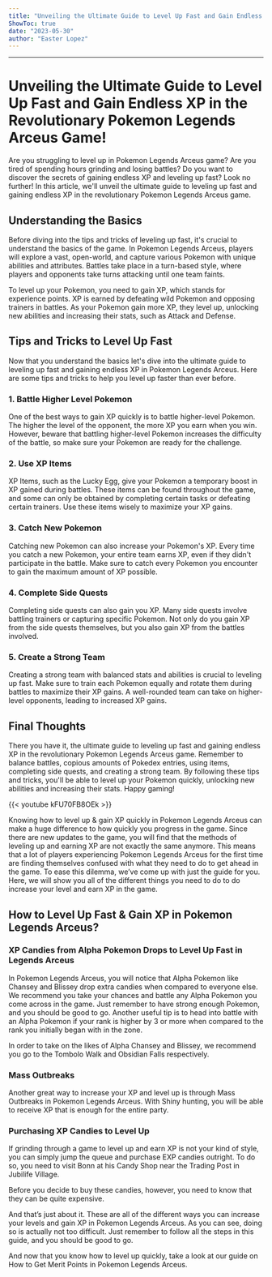 ```yaml
---
title: "Unveiling the Ultimate Guide to Level Up Fast and Gain Endless XP in the Revolutionary Pokemon Legends Arceus Game!"
ShowToc: true 
date: "2023-05-30"
author: "Easter Lopez"
---
```

*****
# Unveiling the Ultimate Guide to Level Up Fast and Gain Endless XP in the Revolutionary Pokemon Legends Arceus Game!

Are you struggling to level up in Pokemon Legends Arceus game? Are you tired of spending hours grinding and losing battles? Do you want to discover the secrets of gaining endless XP and leveling up fast? Look no further! In this article, we'll unveil the ultimate guide to leveling up fast and gaining endless XP in the revolutionary Pokemon Legends Arceus game.

## Understanding the Basics

Before diving into the tips and tricks of leveling up fast, it's crucial to understand the basics of the game. In Pokemon Legends Arceus, players will explore a vast, open-world, and capture various Pokemon with unique abilities and attributes. Battles take place in a turn-based style, where players and opponents take turns attacking until one team faints.

To level up your Pokemon, you need to gain XP, which stands for experience points. XP is earned by defeating wild Pokemon and opposing trainers in battles. As your Pokemon gain more XP, they level up, unlocking new abilities and increasing their stats, such as Attack and Defense.

## Tips and Tricks to Level Up Fast

Now that you understand the basics let's dive into the ultimate guide to leveling up fast and gaining endless XP in Pokemon Legends Arceus. Here are some tips and tricks to help you level up faster than ever before.

### 1. Battle Higher Level Pokemon

One of the best ways to gain XP quickly is to battle higher-level Pokemon. The higher the level of the opponent, the more XP you earn when you win. However, beware that battling higher-level Pokemon increases the difficulty of the battle, so make sure your Pokemon are ready for the challenge.

### 2. Use XP Items

XP Items, such as the Lucky Egg, give your Pokemon a temporary boost in XP gained during battles. These items can be found throughout the game, and some can only be obtained by completing certain tasks or defeating certain trainers. Use these items wisely to maximize your XP gains.

### 3. Catch New Pokemon

Catching new Pokemon can also increase your Pokemon's XP. Every time you catch a new Pokemon, your entire team earns XP, even if they didn't participate in the battle. Make sure to catch every Pokemon you encounter to gain the maximum amount of XP possible.

### 4. Complete Side Quests

Completing side quests can also gain you XP. Many side quests involve battling trainers or capturing specific Pokemon. Not only do you gain XP from the side quests themselves, but you also gain XP from the battles involved.

### 5. Create a Strong Team

Creating a strong team with balanced stats and abilities is crucial to leveling up fast. Make sure to train each Pokemon equally and rotate them during battles to maximize their XP gains. A well-rounded team can take on higher-level opponents, leading to increased XP gains.

## Final Thoughts

There you have it, the ultimate guide to leveling up fast and gaining endless XP in the revolutionary Pokemon Legends Arceus game. Remember to balance battles, copious amounts of Pokedex entries, using items, completing side quests, and creating a strong team. By following these tips and tricks, you'll be able to level up your Pokemon quickly, unlocking new abilities and increasing their stats. Happy gaming!

{{< youtube kFU70FB8OEk >}} 



Knowing how to level up & gain XP quickly in Pokemon Legends Arceus can make a huge difference to how quickly you progress in the game. Since there are new updates to the game, you will find that the methods of leveling up and earning XP are not exactly the same anymore. This means that a lot of players experiencing Pokemon Legends Arceus for the first time are finding themselves confused with what they need to do to get ahead in the game. To ease this dilemma, we’ve come up with just the guide for you. Here, we will show you all of the different things you need to do to do increase your level and earn XP in the game.
 
## How to Level Up Fast & Gain XP in Pokemon Legends Arceus?
 

 
### XP Candies from Alpha Pokemon Drops to Level Up Fast in Legends Arceus
 
In Pokemon Legends Arceus, you will notice that Alpha Pokemon like Chansey and Blissey drop extra candies when compared to everyone else. We recommend you take your chances and battle any Alpha Pokemon you come across in the game. Just remember to have strong enough Pokemon, and you should be good to go. Another useful tip is to head into battle with an Alpha Pokemon if your rank is higher by 3 or more when compared to the rank you initially began with in the zone.
 
In order to take on the likes of Alpha Chansey and Blissey, we recommend you go to the Tombolo Walk and Obsidian Falls respectively.
 
### Mass Outbreaks
 
Another great way to increase your XP and level up is through Mass Outbreaks in Pokemon Legends Arceus. With Shiny hunting, you will be able to receive XP that is enough for the entire party.
 
### Purchasing XP Candies to Level Up
 
If grinding through a game to level up and earn XP is not your kind of style, you can simply jump the queue and purchase EXP candies outright. To do so, you need to visit Bonn at his Candy Shop near the Trading Post in Jubilife Village.
 
Before you decide to buy these candies, however, you need to know that they can be quite expensive.
 
And that’s just about it. These are all of the different ways you can increase your levels and gain XP in Pokemon Legends Arceus. As you can see, doing so is actually not too difficult. Just remember to follow all the steps in this guide, and you should be good to go.
 
And now that you know how to level up quickly, take a look at our guide on How to Get Merit Points in Pokemon Legends Arceus.





